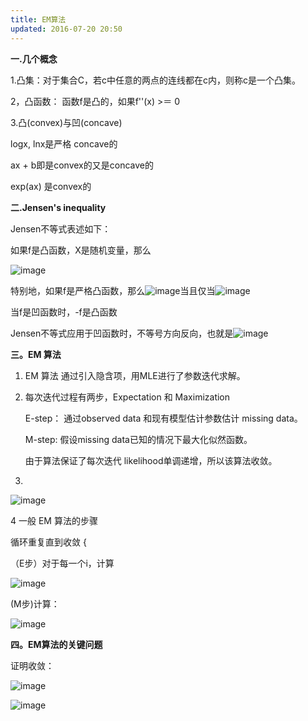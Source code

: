 ```yaml
---
title: EM算法
updated: 2016-07-20 20:50
---
```

**一.几个概念**

1.凸集：对于集合C，若c中任意的两点的连线都在c内，则称c是一个凸集。

2，凸函数： 函数f是凸的，如果f''(x) >＝ 0

3.凸(convex)与凹(concave)

logx, lnx是严格 concave的

ax + b即是convex的又是concave的

exp(ax) 是convex的

**二.Jensen's inequality**

Jensen不等式表述如下：

如果f是凸函数，X是随机变量，那么

![image](http://images.cnblogs.com/cnblogs_com/jerrylead/201104/201104061615543296.png)

特别地，如果f是严格凸函数，那么![image](http://images.cnblogs.com/cnblogs_com/jerrylead/201104/201104061615543296.png)当且仅当![image](http://images.cnblogs.com/cnblogs_com/jerrylead/201104/201104061615555871.png)

当f是凹函数时，-f是凸函数

Jensen不等式应用于凹函数时，不等号方向反向，也就是![image](http://images.cnblogs.com/cnblogs_com/jerrylead/201104/201104061615577530.png)


**三。EM 算法**

1. EM 算法 通过引入隐含项，用MLE进行了参数迭代求解。

2. 每次迭代过程有两步，Expectation 和 Maximization

	E-step： 通过observed data 和现有模型估计参数估计 missing data。
	
	M-step:  假设missing data已知的情况下最大化似然函数。
	
	由于算法保证了每次迭代 likelihood单调递增，所以该算法收敛。
	
3. 

![image](http://images.cnblogs.com/cnblogs_com/jerrylead/201104/201104061616069601.png)


4 一般 EM  算法的步骤

循环重复直到收敛 {


   （E步）对于每一个i，计算
      
   ![image](http://images.cnblogs.com/cnblogs_com/jerrylead/201104/201104061616324817.png)
   
   (M步)计算：
   
   ![image](http://images.cnblogs.com/cnblogs_com/jerrylead/201104/201104061616321295.png)
   
   
      
**四。EM算法的关键问题**

证明收敛：

![image](http://images.cnblogs.com/cnblogs_com/jerrylead/201104/201104061616388824.png)

![image](http://images.cnblogs.com/cnblogs_com/jerrylead/201104/201104061616434369.png)









